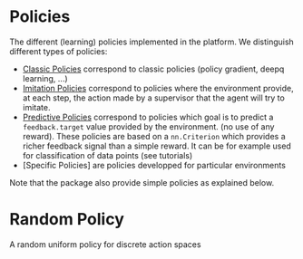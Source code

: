 # Policies

The different (learning) policies implemented in the platform. We distinguish different types of policies:
* [Classic Policies](classic_policies.md) correspond to classic policies (policy gradient, deepq learning, ...)
* [Imitation Policies](imitation_policies.md) correspond to policies where the environment provide, at each step, the action made by a supervisor that the agent will try to imitate. 
* [Predictive Policies](predictive_policies.md) correspond to policies which goal is to predict a `feedback.target` value provided by the environment. (no use of any reward). These policies are based on a `nn.Criterion` which provides a richer feedback signal than a simple reward. It can be for example used for classification of data points (see tutorials)
* [Specific Policies] are policies developped for particular environments

Note that the package also provide simple policies as explained below.

# Random Policy

A random uniform policy for discrete action spaces

